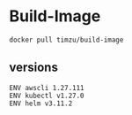 # Build-Image

```bash
docker pull timzu/build-image
```

## versions

```
ENV awscli 1.27.111
ENV kubectl v1.27.0
ENV helm v3.11.2
```
